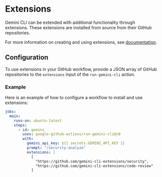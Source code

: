 # Extensions

Gemini CLI can be extended with additional functionality through extensions.
These extensions are installed from source from their GitHub repositories.

For more information on creating and using extensions, see [documentation].

[documentation]: https://github.com/google-gemini/gemini-cli/blob/main/docs/extensions/index.md

## Configuration

To use extensions in your GitHub workflow, provide a JSON array of GitHub
repositories to the `extensions` input of the `run-gemini-cli` action.

### Example

Here is an example of how to configure a workflow to install and use extensions:

```yaml
jobs:
  main:
    runs-on: ubuntu-latest
    steps:
      - id: gemini
        uses: google-github-actions/run-gemini-cli@v0
        with:
          gemini_api_key: ${{ secrets.GEMINI_API_KEY }}
          prompt: "/security:analyze"
          extensions: |
            [
              "https://github.com/gemini-cli-extensions/security",
              "https://github.com/gemini-cli-extensions/code-review"
            ]
```
